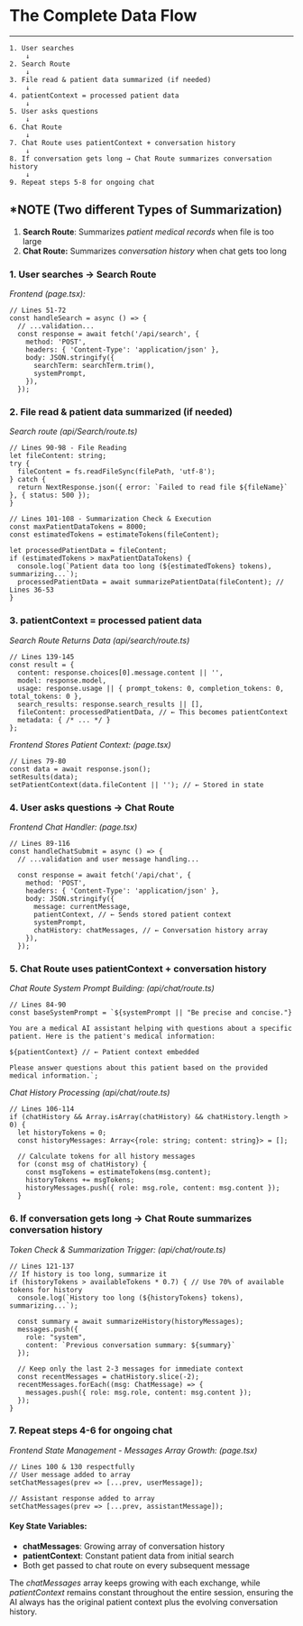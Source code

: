 # The Complete Data Flow
---
```
1. User searches  
    ↓  
2. Search Route  
    ↓  
3. File read & patient data summarized (if needed)  
    ↓  
4. patientContext = processed patient data  
    ↓  
5. User asks questions  
    ↓  
6. Chat Route  
    ↓  
7. Chat Route uses patientContext + conversation history  
    ↓  
8. If conversation gets long → Chat Route summarizes conversation history  
    ↓  
9. Repeat steps 5-8 for ongoing chat  
```
## *NOTE (Two different Types of Summarization)

1. **Search Route**: Summarizes *patient medical records* when file is too large
2. **Chat Route:** Summarizes *conversation history* when chat gets too long

### 1. User searches → Search Route

*Frontend (page.tsx):*

```tsx
// Lines 51-72
const handleSearch = async () => {
  // ...validation...
  const response = await fetch('/api/search', {
    method: 'POST',
    headers: { 'Content-Type': 'application/json' },
    body: JSON.stringify({
      searchTerm: searchTerm.trim(),
      systemPrompt,
    }),
  });
```
### 2. File read & patient data summarized (if needed)

*Search route (api/Search/route.ts)*

```tsx
// Lines 90-98 - File Reading
let fileContent: string;
try {
  fileContent = fs.readFileSync(filePath, 'utf-8');
} catch {
  return NextResponse.json({ error: `Failed to read file ${fileName}` }, { status: 500 });
}

// Lines 101-108 - Summarization Check & Execution
const maxPatientDataTokens = 8000;
const estimatedTokens = estimateTokens(fileContent);

let processedPatientData = fileContent;
if (estimatedTokens > maxPatientDataTokens) {
  console.log(`Patient data too long (${estimatedTokens} tokens), summarizing...`);
  processedPatientData = await summarizePatientData(fileContent); // Lines 36-53
}
```

### 3. patientContext = processed patient data

*Search Route Returns Data (api/search/route.ts)*

```tsx
// Lines 139-145
const result = {
  content: response.choices[0].message.content || '',
  model: response.model,
  usage: response.usage || { prompt_tokens: 0, completion_tokens: 0, total_tokens: 0 },
  search_results: response.search_results || [],
  fileContent: processedPatientData, // ← This becomes patientContext
  metadata: { /* ... */ }
};
```

*Frontend Stores Patient Context: (page.tsx)*
```tsx
// Lines 79-80
const data = await response.json();
setResults(data);
setPatientContext(data.fileContent || ''); // ← Stored in state
```

### 4. User asks questions → Chat Route
*Frontend Chat Handler: (page.tsx)*
```tsx
// Lines 89-116
const handleChatSubmit = async () => {
  // ...validation and user message handling...
  
  const response = await fetch('/api/chat', {
    method: 'POST',
    headers: { 'Content-Type': 'application/json' },
    body: JSON.stringify({
      message: currentMessage,
      patientContext, // ← Sends stored patient context
      systemPrompt,
      chatHistory: chatMessages, // ← Conversation history array
    }),
  });
```
### 5. Chat Route uses patientContext + conversation history
*Chat Route System Prompt Building: (api/chat/route.ts)*
```tsx
// Lines 84-90
const baseSystemPrompt = `${systemPrompt || "Be precise and concise."}

You are a medical AI assistant helping with questions about a specific patient. Here is the patient's medical information:

${patientContext} // ← Patient context embedded

Please answer questions about this patient based on the provided medical information.`;
```
*Chat History Processing (api/chat/route.ts)*
```tsx
// Lines 106-114
if (chatHistory && Array.isArray(chatHistory) && chatHistory.length > 0) {
  let historyTokens = 0;
  const historyMessages: Array<{role: string; content: string}> = [];

  // Calculate tokens for all history messages
  for (const msg of chatHistory) {
    const msgTokens = estimateTokens(msg.content);
    historyTokens += msgTokens;
    historyMessages.push({ role: msg.role, content: msg.content });
  }
```
### 6. If conversation gets long → Chat Route summarizes conversation history
*Token Check & Summarization Trigger: (api/chat/route.ts)*
```tsx
// Lines 121-137
// If history is too long, summarize it
if (historyTokens > availableTokens * 0.7) { // Use 70% of available tokens for history
  console.log(`History too long (${historyTokens} tokens), summarizing...`);
  
  const summary = await summarizeHistory(historyMessages); 
  messages.push({
    role: "system",
    content: `Previous conversation summary: ${summary}`
  });
  
  // Keep only the last 2-3 messages for immediate context
  const recentMessages = chatHistory.slice(-2);
  recentMessages.forEach((msg: ChatMessage) => {
    messages.push({ role: msg.role, content: msg.content });
  });
}
```

### 7. Repeat steps 4-6 for ongoing chat
*Frontend State Management - Messages Array Growth: (page.tsx)*
```tsx
// Lines 100 & 130 respectfully
// User message added to array
setChatMessages(prev => [...prev, userMessage]);

// Assistant response added to array  
setChatMessages(prev => [...prev, assistantMessage]);
```
#### Key State Variables:

- **chatMessages**: Growing array of conversation history
- **patientContext**: Constant patient data from initial search
- Both get passed to chat route on every subsequent message 

The *chatMessages* array keeps growing with each exchange, while *patientContext* remains constant throughout the entire session, ensuring the AI always has the original patient context plus the evolving conversation history.